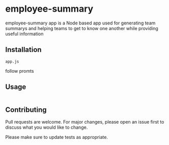 # employee-summary

employee-summary app is a Node based app used for generating team summarys and helping teams to get to know one another while providing useful information 

## Installation


```Node
app.js 
```
follow promts 
## Usage

``` after calling app.js in Node you will be promted with questions about the team after appropriate info is applied a styled html page is developed with said info and can be run in a browser.
```

## Contributing
Pull requests are welcome. For major changes, please open an issue first to discuss what you would like to change.

Please make sure to update tests as appropriate.